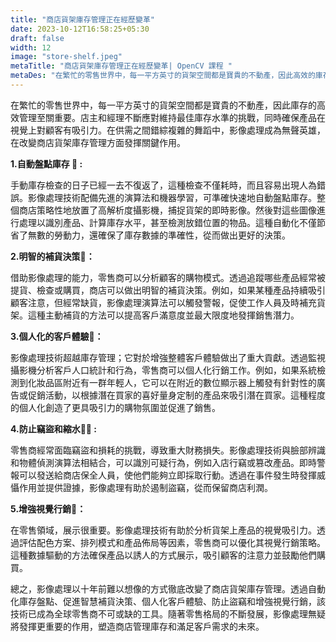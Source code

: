```yaml
---
title: "商店貨架庫存管理正在經歷變革"
date: 2023-10-12T16:58:25+05:30
draft: false
width: 12
image: "store-shelf.jpeg"
metaTitle: "商店貨架庫存管理正在經歷變革| OpenCV 課程 "
metaDes: "在繁忙的零售世界中，每一平方英寸的貨架空間都是寶貴的不動產，因此高效的庫存管理至關重要。店主和經理不斷應對維持最佳庫存水準的挑戰，同時確保產品在視覺上對顧客有吸引力。 |店鋪 |亞馬遜商店 |零售店 "
---
```


在繁忙的零售世界中，每一平方英寸的貨架空間都是寶貴的不動產，因此庫存的高效管理至關重要。店主和經理不斷應對維持最佳庫存水準的挑戰，同時確保產品在視覺上對顧客有吸引力。在供需之間錯綜複雜的舞蹈中，影像處理成為無聲英雄，在改變商店貨架庫存管理方面發揮關鍵作用。 <!--更多-->

**1.自動盤點庫存 🤖 :**

手動庫存檢查的日子已經一去不復返了，這種檢查不僅耗時，而且容易出現人為錯誤。影像處理技術配備先進的演算法和機器學習，可準確快速地自動盤點庫存。整個商店策略性地放置了高解析度攝影機，捕捉貨架的即時影像。然後對這些圖像進行處理以識別產品、計算庫存水平，甚至檢測放錯位置的物品。這種自動化不僅節省了無數的勞動力，還確保了庫存數據的準確性，從而做出更好的決策。

**2.明智的補貨決策🛒：**

借助影像處理的能力，零售商可以分析顧客的購物模式。透過追蹤哪些產品經常被提貨、檢查或購買，商店可以做出明智的補貨決策。例如，如果某種產品持續吸引顧客注意，但經常缺貨，影像處理演算法可以觸發警報，促使工作人員及時補充貨架。這種主動補貨的方法可以提高客戶滿意度並最大限度地發揮銷售潛力。

**3.個人化的客戶體驗🎁：**

影像處理技術超越庫存管理；它對於增強整體客戶體驗做出了重大貢獻。透過監視攝影機分析客戶人口統計和行為，零售商可以個人化行銷工作。例如，如果系統檢測到化妝品區附近有一群年輕人，它可以在附近的數位顯示器上觸發有針對性的廣告或促銷活動，以根據潛在買家的喜好量身定制的產品來吸引潛在買家。這種程度的個人化創造了更具吸引力的購物氛圍並促進了銷售。

**4.防止竊盜和縮水🕵️‍♀️ :**

零售商經常面臨竊盜和損耗的挑戰，導致重大財務損失。影像處理技術與臉部辨識和物體偵測演算法相結合，可以識別可疑行為，例如入店行竊或篡改產品。即時警報可以發送給商店保全人員，使他們能夠立即採取行動。透過在事件發生時發揮威懾作用並提供證據，影像處理有助於遏制盜竊，從而保留商店利潤。

**5.增強視覺行銷🎨：**

在零售領域，展示很重要。影像處理技術有助於分析貨架上產品的視覺吸引力。透過評估配色方案、排列模式和產品佈局等因素，零售商可以優化其視覺行銷策略。這種數據驅動的方法確保產品以誘人的方式展示，吸引顧客的注意力並鼓勵他們購買。

總之，影像處理以十年前難以想像的方式徹底改變了商店貨架庫存管理。透過自動化庫存盤點、促進智慧補貨決策、個人化客戶體驗、防止盜竊和增強視覺行銷，該技術已成為全球零售商不可或缺的工具。隨著零售格局的不斷發展，影像處理無疑將發揮更重要的作用，塑造商店管理庫存和滿足客戶需求的未來。